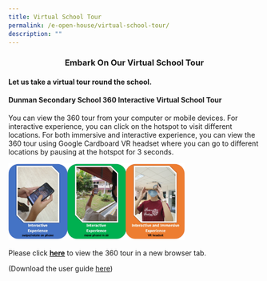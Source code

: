 ```yaml
---
title: Virtual School Tour
permalink: /e-open-house/virtual-school-tour/
description: ""
---
```

### <p style="text-align: center;"><b>Embark On Our Virtual School Tour</b></p>

#### Let us take a virtual tour round the school.


#### Dunman Secondary School 360 Interactive Virtual School Tour

You can view the 360 tour from your computer or mobile devices. For interactive experience, you can click on the hotspot to visit different locations. For both immersive and interactive experience, you can view the 360 tour using Google Cardboard VR headset where you can go to different locations by pausing at the hotspot for 3 seconds.

<img src="/images/E%20Open%20House/virtual_sch_tour.png"
     style="width:70%">

Please click <b><a href="https://ths.li/5394El" target="_blank">here</a></b> to view the 360 tour in a new browser tab.

(Download the user guide [here](https://dunmansec-moe-edu-sg-admin.cwp.sg/qql/slot/u194/2021%20eOH/Virtual%20Sch%20Tour/360%20user%20guide.pdf))